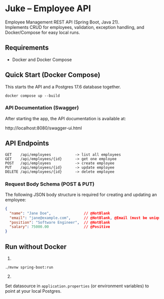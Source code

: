 # Juke – Employee API

Employee Management REST API (Spring Boot, Java 21).  
Implements CRUD for employees, validation, exception handling, and Docker/Compose for easy local runs.

## Requirements
- Docker and Docker Compose

## Quick Start (Docker Compose)
This starts the API and a Postgres 17.6 database together.

```
docker compose up --build
```

### API Documentation (Swagger)
After starting the app, the API documentation is available at:

http://localhost:8080/swagger-ui.html

## API Endpoints
```
GET    /api/employees           -> list all employees
GET    /api/employees/{id}      -> get one employee
POST   /api/employees           -> create employee
PUT    /api/employees/{id}      -> update employee
DELETE /api/employees/{id}      -> delete employee
```

### Request Body Schema (POST & PUT)

The following JSON body structure is required for creating and updating an employee:

```json
{
  "name": "Jane Doe",               // @NotBlank
  "email": "jane@example.com",      // @NotBlank, @Email (must be unique)
  "position": "Software Engineer",  // @NotBlank
  "salary": 75000.00                // @Positive
}
```

## Run without Docker

1.
```
./mvnw spring-boot:run
```
2.
Set datasource in `application.properties` (or environment variables) to point at your local Postgres.
